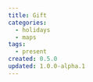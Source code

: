 ```yaml
---
title: Gift
categories:
  - holidays
  - maps
tags:
  - present
created: 0.5.0
updated: 1.0.0-alpha.1
---
```

